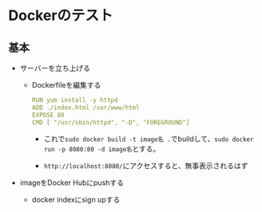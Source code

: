 # Dockerのテスト

## 基本

- サーバーを立ち上げる
  - Dockerfileを編集する

    ```yml
    RUN yum install -y httpd
    ADD ./index.html /var/www/html
    EXPOSE 80
    CMD [ "/usr/sbin/httpd", "-D", "FOREGROUND"]
    ```

	- これで`sudo docker build -t image名 .`でbuildして、`sudo docker run -p 8080:80 -d image名`とする。

	- `http://localhost:8080/`にアクセスすると、無事表示されるはず

- imageをDocker Hubにpushする
	- docker indexにsign upする